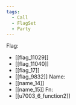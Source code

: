 ```yaml
---
tags:
  - Call
  - FlagSet
  - Party
---
```

Flag:
- [[flag_11029]]
- [[flag_11040]]
- [[flag_17]]
- [[flag_9832]]
Name:
- [[name_14]]
- [[name_15]]
Fn:
- [[u7003_6_function2]]
